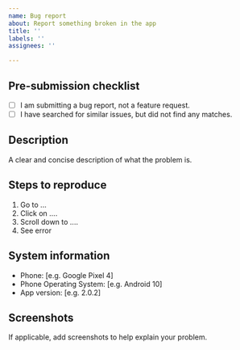 ```yaml
---
name: Bug report
about: Report something broken in the app
title: ''
labels: ''
assignees: ''

---
```

<!--
Please use the template below for your bug report. Issues that do not follow this
template, or that do not contain all necessary information (namely, description of
the problem, steps to reproduce, phone, phone operating system, and app version)
will be closed without further consideration.
-->

## Pre-submission checklist
- [ ] I am submitting a bug report, not a feature request.
- [ ] I have searched for similar issues, but did not find any matches.

## Description
A clear and concise description of what the problem is.

## Steps to reproduce
1. Go to ...
2. Click on ....
3. Scroll down to ....
4. See error

## System information
 - Phone: [e.g. Google Pixel 4]
 - Phone Operating System: [e.g. Android 10]
 - App version: [e.g. 2.0.2]

## Screenshots
If applicable, add screenshots to help explain your problem.

